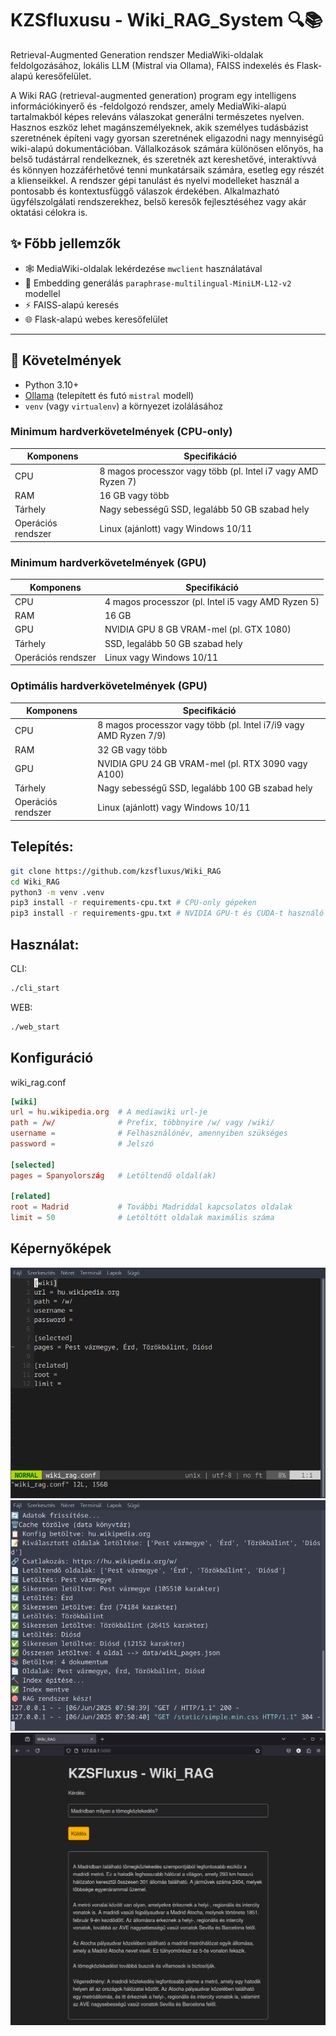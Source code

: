 # KZSfluxusu - Wiki_RAG_System 🔍📚

Retrieval-Augmented Generation rendszer MediaWiki-oldalak feldolgozásához, lokális LLM (Mistral via Ollama), FAISS indexelés és Flask-alapú keresőfelület.

A Wiki RAG (retrieval-augmented generation) program egy intelligens információkinyerő és -feldolgozó rendszer, amely MediaWiki-alapú tartalmakból képes releváns válaszokat generálni természetes nyelven. Hasznos eszköz lehet magánszemélyeknek, akik személyes tudásbázist szeretnének építeni vagy gyorsan szeretnének eligazodni nagy mennyiségű wiki-alapú dokumentációban. Vállalkozások számára különösen előnyös, ha belső tudástárral rendelkeznek, és szeretnék azt kereshetővé, interaktívvá és könnyen hozzáférhetővé tenni munkatársaik számára, esetleg egy részét a klienseikkel. A rendszer gépi tanulást és nyelvi modelleket használ a pontosabb és kontextusfüggő válaszok érdekében. Alkalmazható ügyfélszolgálati rendszerekhez, belső keresők fejlesztéséhez vagy akár oktatási célokra is.

## ✨ Főbb jellemzők

- 🕸️ MediaWiki-oldalak lekérdezése `mwclient` használatával
- 🧠 Embedding generálás `paraphrase-multilingual-MiniLM-L12-v2` modellel 
- ⚡ FAISS-alapú keresés
- 🌐 Flask-alapú webes keresőfelület 

---

## 🧰 Követelmények

- Python 3.10+
- [Ollama](https://ollama.com/) (telepített és futó `mistral` modell)
- `venv` (vagy `virtualenv`) a környezet izolálásához

### Minimum hardverkövetelmények (CPU-only)

| Komponens | Specifikáció |
|----------|--------------|
| CPU | 8 magos processzor vagy több (pl. Intel i7 vagy AMD Ryzen 7) |
| RAM | 16 GB vagy több |
| Tárhely | Nagy sebességű SSD, legalább 50 GB szabad hely |
| Operációs rendszer | Linux (ajánlott) vagy Windows 10/11 |

### Minimum hardverkövetelmények (GPU)

| Komponens | Specifikáció |
|-----------|--------------|
| CPU | 4 magos processzor (pl. Intel i5 vagy AMD Ryzen 5) |
| RAM | 16 GB |
| GPU | NVIDIA GPU 8 GB VRAM-mel (pl. GTX 1080) |
| Tárhely | SSD, legalább 50 GB szabad hely |
| Operációs rendszer | Linux vagy Windows 10/11 |

### Optimális hardverkövetelmények (GPU)

| Komponens | Specifikáció |
|-----------|--------------|
| CPU | 8 magos processzor vagy több (pl. Intel i7/i9 vagy AMD Ryzen 7/9) |
| RAM | 32 GB vagy több |
| GPU | NVIDIA GPU 24 GB VRAM-mel (pl. RTX 3090 vagy A100) |
| Tárhely | Nagy sebességű SSD, legalább 100 GB szabad hely |
| Operációs rendszer | Linux (ajánlott) vagy Windows 10/11 |

## Telepítés:

```bash
git clone https://github.com/kzsfluxus/Wiki_RAG
cd Wiki_RAG
python3 -m venv .venv
pip3 install -r requirements-cpu.txt # CPU-only gépeken
pip3 install -r requirements-gpu.txt # NVIDIA GPU-t és CUDA-t használó gépeken
```
## Használat:

CLI:
```bash
./cli_start
```

WEB:
```bash
./web_start
```

## Konfiguráció

wiki_rag.conf

```conf
[wiki]
url = hu.wikipedia.org  # A mediawiki url-je
path = /w/              # Prefix, többnyire /w/ vagy /wiki/
username =              # Felhasználónév, amennyiben szükséges
password =              # Jelszó

[selected]
pages = Spanyolország   # Letöltendő oldal(ak)

[related]
root = Madrid           # További Madriddal kapcsolatos oldalak
limit = 50              # Letöltött oldalak maximális száma
```
## Képernyőképek

![config](images/config.png)
![loading](images/cli_load.png)
![web](images/web.png)